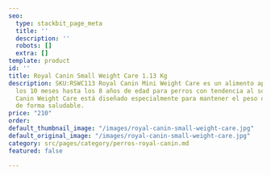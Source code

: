 ```yaml
---
seo:
  type: stackbit_page_meta
  title: ''
  description: ''
  robots: []
  extra: []
template: product
id: ''
title: Royal Canin Small Weight Care 1.13 Kg
description: SKU:RSWC113 Royal Canin Mini Weight Care es un alimento apropiado desde
  los 10 meses hasta los 8 años de edad para perros con tendencia al sobrepeso. Royal
  Canin Weight Care está diseñado especialmente para mantener el peso de tu mascota
  de forma saludable.
price: "210"
order: 
default_thumbnail_image: "/images/royal-canin-small-weight-care.jpg"
default_original_image: "/images/royal-canin-small-weight-care.jpg"
category: src/pages/category/perros-royal-canin.md
featured: false

---
```

